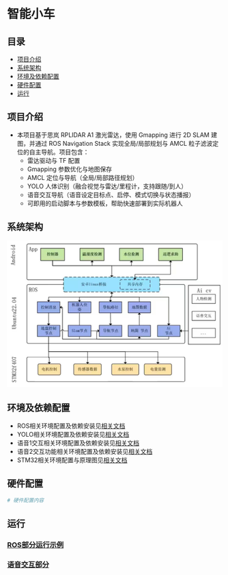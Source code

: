 # 智能小车

## 目录
* [项目介绍](#项目介绍)
* [系统架构](#系统架构)
* [环境及依赖配置](#环境及依赖配置)
* [硬件配置](#硬件配置)
* [运行](#运行)

## 项目介绍
- 本项目基于思岚 RPLIDAR A1 激光雷达，使用 Gmapping 进行 2D SLAM 建图，并通过 ROS Navigation Stack 实现全局/局部规划与 AMCL 粒子滤波定位的自主导航。项目包含：
    - 雷达驱动与 TF 配置
    - Gmapping 参数优化与地图保存
    - AMCL 定位与导航（全局/局部路径规划）
    - YOLO 人体识别（融合视觉与雷达/里程计，支持跟随/到人）
    - 语音交互导航（语音设定目标点、启停、模式切换与状态播报）
    - 可即用的启动脚本与参数模板，帮助快速部署到实际机器人


## 系统架构
![image-20250821155459333](https://raw.githubusercontent.com/i37532/PicGo_PictureHome/main/Windows/image-20250821155459333.png)

## 环境及依赖配置
- ROS相关环境配置及依赖安装见[相关文档](https://github.com/ztChina/aidlux_work/blob/main/ros_navigation/README.md)
- YOLO相关环境配置及依赖安装见[相关文档](https://github.com/ztChina/aidlux_work/blob/main/vision_part/README.md)
- 语音1交互相关环境配置及依赖安装见[相关文档](https://github.com/ztChina/aidlux_work/blob/main/vision_part/README.md)
- 语音2交互功能相关环境配置及依赖安装见[相关文档](https://github.com/ztChina/aidlux_work/tree/main/Dialog-models-and-plugins)
- STM32相关环境配置与原理图见[相关文档](https://github.com/ztChina/aidlux_work/blob/main/%E5%B5%8C%E5%85%A5%E5%BC%8F%E9%83%A8%E5%88%86/readme.md)

## 硬件配置
```python
# 硬件配置内容
```

## 运行
### [ROS部分运行示例](https://github.com/ztChina/aidlux_work/blob/main/ros_navigation/README.md#%E5%90%AF%E5%8A%A8%E7%A4%BA%E4%BE%8B)
### [语音交互部分](https://github.com/ztChina/aidlux_work/blob/main/Dialog-models-and-plugins/README.md#wukong%E8%AF%AD%E9%9F%B3%E4%BA%A4%E4%BA%92%E8%B0%83%E8%AF%95%E6%96%87%E6%A1%A3)



